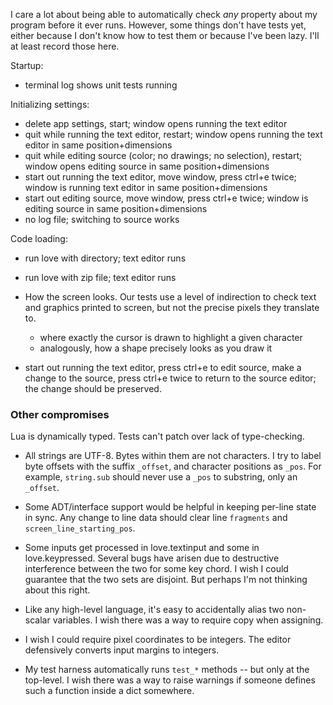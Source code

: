 I care a lot about being able to automatically check _any_ property about my
program before it ever runs. However, some things don't have tests yet, either
because I don't know how to test them or because I've been lazy. I'll at least
record those here.

Startup:

  - terminal log shows unit tests running

Initializing settings:

  - delete app settings, start; window opens running the text editor
  - quit while running the text editor, restart; window opens running the text editor in same position+dimensions
  - quit while editing source (color; no drawings; no selection), restart; window opens editing source in same position+dimensions
  - start out running the text editor, move window, press ctrl+e twice; window is running text editor in same position+dimensions
  - start out editing source, move window, press ctrl+e twice; window is editing source in same position+dimensions
  - no log file; switching to source works

Code loading:
* run love with directory; text editor runs
* run love with zip file; text editor runs

* How the screen looks. Our tests use a level of indirection to check text and
  graphics printed to screen, but not the precise pixels they translate to.
    - where exactly the cursor is drawn to highlight a given character
    - analogously, how a shape precisely looks as you draw it

* start out running the text editor, press ctrl+e to edit source, make a change to the source, press ctrl+e twice to return to the source editor; the change should be preserved.

### Other compromises

Lua is dynamically typed. Tests can't patch over lack of type-checking.

* All strings are UTF-8. Bytes within them are not characters. I try to label
  byte offsets with the suffix `_offset`, and character positions as `_pos`.
  For example, `string.sub` should never use a `_pos` to substring, only an
  `_offset`.

* Some ADT/interface support would be helpful in keeping per-line state in
  sync. Any change to line data should clear line `fragments` and
  `screen_line_starting_pos`.

* Some inputs get processed in love.textinput and some in love.keypressed.
  Several bugs have arisen due to destructive interference between the two for
  some key chord. I wish I could guarantee that the two sets are disjoint. But
  perhaps I'm not thinking about this right.

* Like any high-level language, it's easy to accidentally alias two non-scalar
  variables. I wish there was a way to require copy when assigning.

* I wish I could require pixel coordinates to be integers. The editor
  defensively converts input margins to integers.

* My test harness automatically runs `test_*` methods -- but only at the
  top-level. I wish there was a way to raise warnings if someone defines such
  a function inside a dict somewhere.
